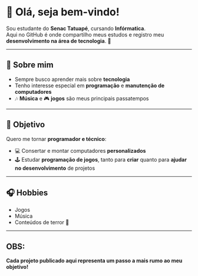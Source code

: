 # 👋 Olá, seja bem-vindo!  

Sou estudante do **Senac Tatuapé**, cursando **Infórmatica**.  
Aqui no GitHub é onde compartilho meus estudos e registro meu **desenvolvimento na área de tecnologia**. 🚀  

---

## 📌 Sobre mim  
- Sempre busco aprender mais sobre **tecnologia**  
- Tenho interesse especial em **programação** e **manutenção de computadores**  
- 🎶 **Música** e 🎮 **jogos** são meus principais passatempos  

---

## 🎯 Objetivo  
Quero me tornar **programador e técnico**:  
- 💻 Consertar e montar computadores **personalizados**
- 🕹️ Estudar **programação de jogos**, tanto para **criar** quanto para **ajudar no desenvolvimento** de projetos  

---

## 🎧 Hobbies  
- Jogos  
- Música  
- Conteúdos de terror 👻  

---
## OBS:
**Cada projeto publicado aqui representa um passo a mais rumo ao meu objetivo!**  
